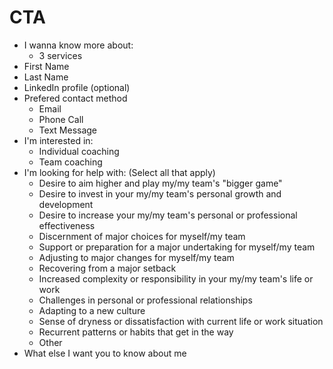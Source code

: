 # CTA
- I wanna know more about:
   - 3 services
- First Name
- Last Name
- LinkedIn profile (optional)
- Prefered contact method
   - Email
   - Phone Call
   - Text Message
- I'm interested in:
   - Individual coaching
   - Team coaching
- I'm looking for help with: (Select all that apply)
   - Desire to aim higher and play my/my team's "bigger game"
   - Desire to invest in your my/my team's personal growth and development
   - Desire to increase your my/my team's personal or professional effectiveness
   - Discernment of major choices for myself/my team
   - Support or preparation for a major undertaking for myself/my team
   - Adjusting to major changes for myself/my team
   - Recovering from a major setback
   - Increased complexity or responsibility in your my/my team's life or work
   - Challenges in personal or professional relationships
   - Adapting to a new culture
   - Sense of dryness or dissatisfaction with current life or work situation
   - Recurrent patterns or habits that get in the way
   - Other
- What else I want you to know about me